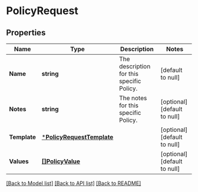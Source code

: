 # PolicyRequest

## Properties
Name | Type | Description | Notes
------------ | ------------- | ------------- | -------------
**Name** | **string** | The description for this specific Policy. | [default to null]
**Notes** | **string** | The notes for this specific Policy. | [optional] [default to null]
**Template** | [***PolicyRequestTemplate**](PolicyRequest_template.md) |  | [optional] [default to null]
**Values** | [**[]PolicyValue**](PolicyValue.md) |  | [optional] [default to null]

[[Back to Model list]](../README.md#documentation-for-models) [[Back to API list]](../README.md#documentation-for-api-endpoints) [[Back to README]](../README.md)



